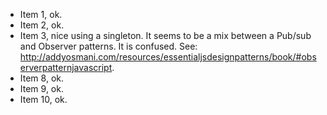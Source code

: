* Item 1, ok.
* Item 2, ok.
* Item 3, nice using a singleton. It seems to be a mix between a Pub/sub and Observer patterns. It is confused.
  See: http://addyosmani.com/resources/essentialjsdesignpatterns/book/#observerpatternjavascript.
* Item 8, ok.
* Item 9, ok.
* Item 10, ok.
